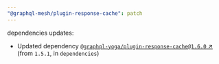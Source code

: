 ```yaml
---
"@graphql-mesh/plugin-response-cache": patch
---
```

dependencies updates:
  - Updated dependency [`@graphql-yoga/plugin-response-cache@1.6.0` ↗︎](https://www.npmjs.com/package/@graphql-yoga/plugin-response-cache/v/1.6.0) (from `1.5.1`, in `dependencies`)
